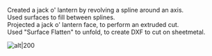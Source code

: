 Created a jack o' lantern by revolving a spline around an axis.  
Used surfaces to fill between splines.  
Projected a jack o' lantern face, to perform an extruded cut.  
Used "Surface Flatten" to unfold, to create DXF to cut on sheetmetal.  

![alt|200](./pumpkin2.jpg)
